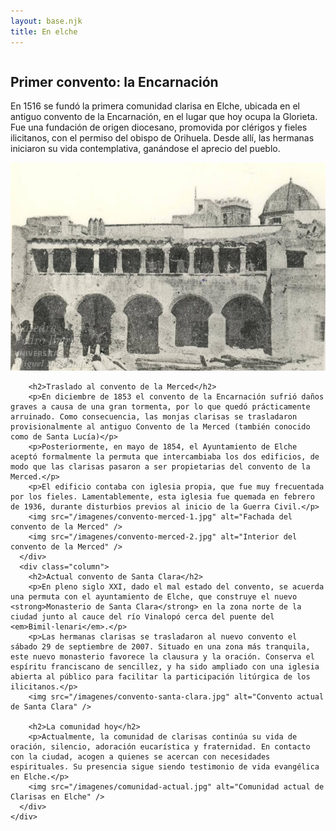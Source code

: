 ```yaml
---
layout: base.njk
title: En elche
---
```


<section>
    <div class="row">
      <div class="column">
        <h2>Primer convento: la Encarnación</h2>
        <p>En 1516 se fundó la primera comunidad clarisa en Elche, ubicada en el antiguo convento de la Encarnación, en el lugar que hoy ocupa la Glorieta. Fue una fundación de origen diocesano, promovida por clérigos y fieles ilicitanos, con el permiso del obispo de Orihuela. Desde allí, las hermanas iniciaron su vida contemplativa, ganándose el aprecio del pueblo.</p>
        <img src="/imagenes/convento-encarnacion.jpg" alt="Antiguo convento de la Encarnación" />

        <h2>Traslado al convento de la Merced</h2>
        <p>En diciembre de 1853 el convento de la Encarnación sufrió daños graves a causa de una gran tormenta, por lo que quedó prácticamente arruinado. Como consecuencia, las monjas clarisas se trasladaron provisionalmente al antiguo Convento de la Merced (también conocido como de Santa Lucía)</p> 
        <p>Posteriormente, en mayo de 1854, el Ayuntamiento de Elche aceptó formalmente la permuta que intercambiaba los dos edificios, de modo que las clarisas pasaron a ser propietarias del convento de la Merced.</p>
        <p>El edificio contaba con iglesia propia, que fue muy frecuentada por los fieles. Lamentablemente, esta iglesia fue quemada en febrero de 1936, durante disturbios previos al inicio de la Guerra Civil.</p>
        <img src="/imagenes/convento-merced-1.jpg" alt="Fachada del convento de la Merced" />
        <img src="/imagenes/convento-merced-2.jpg" alt="Interior del convento de la Merced" />
      </div>
      <div class="column">
        <h2>Actual convento de Santa Clara</h2>
        <p>En pleno siglo XXI, dado el mal estado del convento, se acuerda una permuta con el ayuntamiento de Elche, que construye el nuevo <strong>Monasterio de Santa Clara</strong> en la zona norte de la ciudad junto al cauce del río Vinalopó cerca del puente del <em>Bimil·lenari</em>.</p> 
        <p>Las hermanas clarisas se trasladaron al nuevo convento el sábado 29 de septiembre de 2007. Situado en una zona más tranquila, este nuevo monasterio favorece la clausura y la oración. Conserva el espíritu franciscano de sencillez, y ha sido ampliado con una iglesia abierta al público para facilitar la participación litúrgica de los ilicitanos.</p>
        <img src="/imagenes/convento-santa-clara.jpg" alt="Convento actual de Santa Clara" />

        <h2>La comunidad hoy</h2>
        <p>Actualmente, la comunidad de clarisas continúa su vida de oración, silencio, adoración eucarística y fraternidad. En contacto con la ciudad, acogen a quienes se acercan con necesidades espirituales. Su presencia sigue siendo testimonio de vida evangélica en Elche.</p>
        <img src="/imagenes/comunidad-actual.jpg" alt="Comunidad actual de Clarisas en Elche" />
      </div>
    </div>
  </section>
